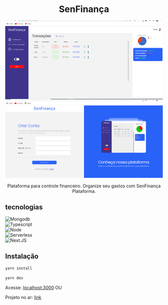 <div align="center">
  <h1>SenFinança</h1>
</div>

<div>
  <img src="/.github/assets/background-one.png" />
</div>

<div>
  <img src="/.github/assets/background-two.png" />
</div>

<div align="center">
  <p>Plataforma para controle financeiro. Organize seu gastos com SenFinança Plataforma.</p>
</div>

## tecnologias

<div>
  <img src="https://img.shields.io/badge/-MONGODB-%234DB33D" alt="Mongodb" />
</div>
<div>
  <img src="https://img.shields.io/badge/-TYPESCRIPT-%23007acc" alt="Typescript" />
</div>
<div>
  <img src="https://img.shields.io/badge/-NODE.JS-%2368A063" alt="Node">
</div>
<div>
  <img src="https://img.shields.io/badge/-Serverless-%23F2F2F2" alt="Serverless">
</div>

<div>
  <img src="https://img.shields.io/badge/-Next.JS-%23000000" alt="Next.JS">
</div>

## Instalação

```bash
yarn install
```

```bash
yarn dev
```

Acesse: [localhost:3000](http:localhost:3000)
OU

Projeto no ar: [link](https://sen-finance.vercel.app/login)
